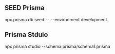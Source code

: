 ## SEED Prisma

npx prisma db seed -- --environment development

## Prisma Stduio 

npx prisma studio --schema prisma/schema1.prisma
